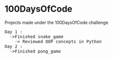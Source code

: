 # 100DaysOfCode
Projects made under the 100DaysOfCode challenge
<pre>
Day 1 :
  ->Finished snake_game 
    -> Reviewed OOP concepts in Python
Day 2 :
  ->Finished pong_game
<pre>

